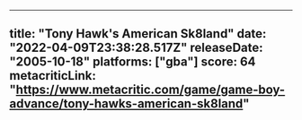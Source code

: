 
---
title: "Tony Hawk's American Sk8land"
date: "2022-04-09T23:38:28.517Z"
releaseDate: "2005-10-18"
platforms: ["gba"]
score: 64
metacriticLink: "https://www.metacritic.com/game/game-boy-advance/tony-hawks-american-sk8land"
---
